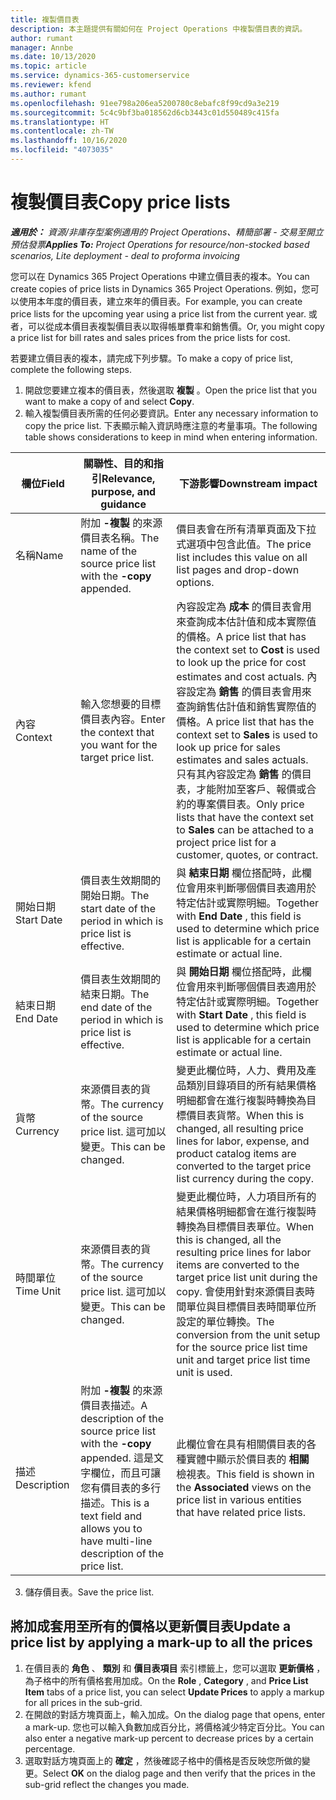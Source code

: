 ```yaml
---
title: 複製價目表
description: 本主題提供有關如何在 Project Operations 中複製價目表的資訊。
author: rumant
manager: Annbe
ms.date: 10/13/2020
ms.topic: article
ms.service: dynamics-365-customerservice
ms.reviewer: kfend
ms.author: rumant
ms.openlocfilehash: 91ee798a206ea5200780c8ebafc8f99cd9a3e219
ms.sourcegitcommit: 5c4c9bf3ba018562d6cb3443c01d550489c415fa
ms.translationtype: HT
ms.contentlocale: zh-TW
ms.lasthandoff: 10/16/2020
ms.locfileid: "4073035"
---
```

# <a name="copy-price-lists"></a><span data-ttu-id="fea84-103">複製價目表</span><span class="sxs-lookup"><span data-stu-id="fea84-103">Copy price lists</span></span>

<span data-ttu-id="fea84-104">_**適用於：** 資源/非庫存型案例適用的 Project Operations、精簡部署 - 交易至開立預估發票_</span><span class="sxs-lookup"><span data-stu-id="fea84-104">_**Applies To:** Project Operations for resource/non-stocked based scenarios, Lite deployment - deal to proforma invoicing_</span></span>

<span data-ttu-id="fea84-105">您可以在 Dynamics 365 Project Operations 中建立價目表的複本。</span><span class="sxs-lookup"><span data-stu-id="fea84-105">You can create copies of price lists in Dynamics 365 Project Operations.</span></span> <span data-ttu-id="fea84-106">例如，您可以使用本年度的價目表，建立來年的價目表。</span><span class="sxs-lookup"><span data-stu-id="fea84-106">For example, you can create price lists for the upcoming year using a price list from the current year.</span></span>  <span data-ttu-id="fea84-107">或者，可以從成本價目表複製價目表以取得帳單費率和銷售價。</span><span class="sxs-lookup"><span data-stu-id="fea84-107">Or, you might copy a price list for bill rates and sales prices from the price lists for cost.</span></span> 

<span data-ttu-id="fea84-108">若要建立價目表的複本，請完成下列步驟。</span><span class="sxs-lookup"><span data-stu-id="fea84-108">To make a copy of price list, complete the following steps.</span></span>

1. <span data-ttu-id="fea84-109">開啟您要建立複本的價目表，然後選取 **複製** 。</span><span class="sxs-lookup"><span data-stu-id="fea84-109">Open the price list that you want to make a copy of and select **Copy**.</span></span>
2. <span data-ttu-id="fea84-110">輸入複製價目表所需的任何必要資訊。</span><span class="sxs-lookup"><span data-stu-id="fea84-110">Enter any necessary information to copy the price list.</span></span> <span data-ttu-id="fea84-111">下表顯示輸入資訊時應注意的考量事項。</span><span class="sxs-lookup"><span data-stu-id="fea84-111">The following table shows considerations to keep in mind when entering information.</span></span>

| <span data-ttu-id="fea84-112">欄位</span><span class="sxs-lookup"><span data-stu-id="fea84-112">Field</span></span> | <span data-ttu-id="fea84-113">關聯性、目的和指引</span><span class="sxs-lookup"><span data-stu-id="fea84-113">Relevance, purpose, and guidance</span></span> | <span data-ttu-id="fea84-114">下游影響</span><span class="sxs-lookup"><span data-stu-id="fea84-114">Downstream impact</span></span> |
| --- | --- | --- |
| <span data-ttu-id="fea84-115">名稱</span><span class="sxs-lookup"><span data-stu-id="fea84-115">Name</span></span> | <span data-ttu-id="fea84-116">附加 **-複製** 的來源價目表名稱。</span><span class="sxs-lookup"><span data-stu-id="fea84-116">The name of the source price list with the **-copy** appended.</span></span> | <span data-ttu-id="fea84-117">價目表會在所有清單頁面及下拉式選項中包含此值。</span><span class="sxs-lookup"><span data-stu-id="fea84-117">The price list includes this value on all list pages and drop-down options.</span></span> |
| <span data-ttu-id="fea84-118">內容</span><span class="sxs-lookup"><span data-stu-id="fea84-118">Context</span></span> | <span data-ttu-id="fea84-119">輸入您想要的目標價目表內容。</span><span class="sxs-lookup"><span data-stu-id="fea84-119">Enter the context that you want for the target price list.</span></span> | <span data-ttu-id="fea84-120">內容設定為 **成本** 的價目表會用來查詢成本估計值和成本實際值的價格。</span><span class="sxs-lookup"><span data-stu-id="fea84-120">A price list that has the context set to **Cost** is used to look up the price for cost estimates and cost actuals.</span></span> <span data-ttu-id="fea84-121">內容設定為 **銷售** 的價目表會用來查詢銷售估計值和銷售實際值的價格。</span><span class="sxs-lookup"><span data-stu-id="fea84-121">A price list that has the context set to **Sales** is used to look up price for sales estimates and sales actuals.</span></span> <span data-ttu-id="fea84-122">只有其內容設定為 **銷售** 的價目表，才能附加至客戶、報價或合約的專案價目表。</span><span class="sxs-lookup"><span data-stu-id="fea84-122">Only price lists that have the context set to **Sales** can be attached to a project price list for a customer, quotes, or contract.</span></span> |
| <span data-ttu-id="fea84-123">開始日期</span><span class="sxs-lookup"><span data-stu-id="fea84-123">Start Date</span></span> | <span data-ttu-id="fea84-124">價目表生效期間的開始日期。</span><span class="sxs-lookup"><span data-stu-id="fea84-124">The start date of the period in which is price list is effective.</span></span> | <span data-ttu-id="fea84-125">與 **結束日期** 欄位搭配時，此欄位會用來判斷哪個價目表適用於特定估計或實際明細。</span><span class="sxs-lookup"><span data-stu-id="fea84-125">Together with **End Date** , this field is used to determine which price list is applicable for a certain estimate or actual line.</span></span> |
| <span data-ttu-id="fea84-126">結束日期</span><span class="sxs-lookup"><span data-stu-id="fea84-126">End Date</span></span> | <span data-ttu-id="fea84-127">價目表生效期間的結束日期。</span><span class="sxs-lookup"><span data-stu-id="fea84-127">The end date of the period in which is price list is effective.</span></span> | <span data-ttu-id="fea84-128">與 **開始日期** 欄位搭配時，此欄位會用來判斷哪個價目表適用於特定估計或實際明細。</span><span class="sxs-lookup"><span data-stu-id="fea84-128">Together with **Start Date** , this field is used to determine which price list is applicable for a certain estimate or actual line.</span></span> |
| <span data-ttu-id="fea84-129">貨幣</span><span class="sxs-lookup"><span data-stu-id="fea84-129">Currency</span></span> | <span data-ttu-id="fea84-130">來源價目表的貨幣。</span><span class="sxs-lookup"><span data-stu-id="fea84-130">The currency of the source price list.</span></span> <span data-ttu-id="fea84-131">這可加以變更。</span><span class="sxs-lookup"><span data-stu-id="fea84-131">This can be changed.</span></span> | <span data-ttu-id="fea84-132">變更此欄位時，人力、費用及產品類別目錄項目的所有結果價格明細都會在進行複製時轉換為目標價目表貨幣。</span><span class="sxs-lookup"><span data-stu-id="fea84-132">When this is changed, all resulting price lines for labor, expense, and product catalog items are converted to the target price list currency during the copy.</span></span> |
| <span data-ttu-id="fea84-133">時間單位</span><span class="sxs-lookup"><span data-stu-id="fea84-133">Time Unit</span></span> | <span data-ttu-id="fea84-134">來源價目表的貨幣。</span><span class="sxs-lookup"><span data-stu-id="fea84-134">The currency of the source price list.</span></span> <span data-ttu-id="fea84-135">這可加以變更。</span><span class="sxs-lookup"><span data-stu-id="fea84-135">This can be changed.</span></span> | <span data-ttu-id="fea84-136">變更此欄位時，人力項目所有的結果價格明細都會在進行複製時轉換為目標價目表單位。</span><span class="sxs-lookup"><span data-stu-id="fea84-136">When this is changed, all the resulting price lines for labor items are converted to the target price list unit during the copy.</span></span> <span data-ttu-id="fea84-137">會使用針對來源價目表時間單位與目標價目表時間單位所設定的單位轉換。</span><span class="sxs-lookup"><span data-stu-id="fea84-137">The conversion from the unit setup for the source price list time unit and target price list time unit is used.</span></span> |
| <span data-ttu-id="fea84-138">描述</span><span class="sxs-lookup"><span data-stu-id="fea84-138">Description</span></span> | <span data-ttu-id="fea84-139">附加 **-複製** 的來源價目表描述。</span><span class="sxs-lookup"><span data-stu-id="fea84-139">A description of the source price list with the **-copy** appended.</span></span> <span data-ttu-id="fea84-140">這是文字欄位，而且可讓您有價目表的多行描述。</span><span class="sxs-lookup"><span data-stu-id="fea84-140">This is a text field and allows you to have multi-line description of the price list.</span></span> | <span data-ttu-id="fea84-141">此欄位會在具有相關價目表的各種實體中顯示於價目表的 **相關** 檢視表。</span><span class="sxs-lookup"><span data-stu-id="fea84-141">This field is shown in the **Associated** views on the price list in various entities that have related price lists.</span></span> |

3. <span data-ttu-id="fea84-142">儲存價目表。</span><span class="sxs-lookup"><span data-stu-id="fea84-142">Save the price list.</span></span> 

## <a name="update-a-price-list-by-applying-a-mark-up-to-all-the-prices"></a><span data-ttu-id="fea84-143">將加成套用至所有的價格以更新價目表</span><span class="sxs-lookup"><span data-stu-id="fea84-143">Update a price list by applying a mark-up to all the prices</span></span>

1. <span data-ttu-id="fea84-144">在價目表的 **角色** 、 **類別** 和 **價目表項目** 索引標籤上，您可以選取 **更新價格** ，為子格中的所有價格套用加成。</span><span class="sxs-lookup"><span data-stu-id="fea84-144">On the **Role** , **Category** , and **Price List Item** tabs of a price list, you can select **Update Prices** to apply a markup for all prices in the sub-grid.</span></span> 
2. <span data-ttu-id="fea84-145">在開啟的對話方塊頁面上，輸入加成。</span><span class="sxs-lookup"><span data-stu-id="fea84-145">On the dialog page that opens, enter a mark-up.</span></span> <span data-ttu-id="fea84-146">您也可以輸入負數加成百分比，將價格減少特定百分比。</span><span class="sxs-lookup"><span data-stu-id="fea84-146">You can also enter a negative mark-up percent to decrease prices by a certain percentage.</span></span> 
3. <span data-ttu-id="fea84-147">選取對話方塊頁面上的 **確定** ，然後確認子格中的價格是否反映您所做的變更。</span><span class="sxs-lookup"><span data-stu-id="fea84-147">Select **OK** on the dialog page and then verify that the prices in the sub-grid reflect the changes you made.</span></span>
